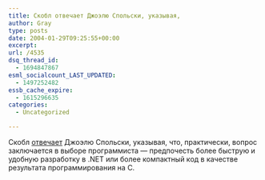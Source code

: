 ```yaml
---
title: Скобл отвечает Джоэлю Спольски, указывая,
author: Gray
type: posts
date: 2004-01-29T09:25:55+00:00
excerpt:
url: /4535
dsq_thread_id:
  - 1694847867
esml_socialcount_LAST_UPDATED:
  - 1497252482
essb_cache_expire:
  - 1615296635
categories:
  - Uncategorized

---
```








Скобл <a href="http://radio.weblogs.com/0001011/2004/01/29.html#a6440" target="_blank">отвечает</a> Джоэлю Спольски, указывая, что, практически, вопрос заключается в выборе программиста &#8212; предпочесть более быструю и удобную разработку в .NET или более компактный код в качестве результата программирования на C.
